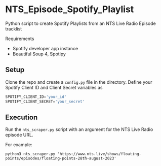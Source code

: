 # NTS_Episode_Spotify_Playlist
Python script to create Spotify Playlists from an NTS Live Radio Episode tracklist

Requirements 
- Spotify developer app instance 
- Beautiful Soup 4, Spotipy

## Setup
Clone the repo and create a `config.py` file in the directory. Define your Spotify Client ID and Client Secret variables as
```py
SPOTIFY_CLIENT_ID='your_id'
SPOTIFY_CLIENT_SECRET='your_secret'
```

## Execution
Run the `nts_scraper.py` script with an argument for the NTS Live Radio episode URL.  
  
For example:
```shell
python3 nts_scraper.py 'https://www.nts.live/shows/floating-points/episodes/floating-points-28th-august-2023'
```
